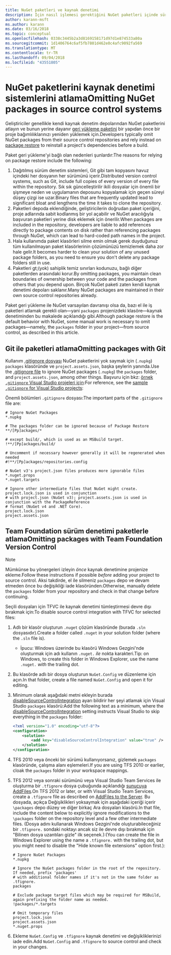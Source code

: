 ```yaml
---
title: NuGet paketleri ve kaynak denetimi
description: İçin nasıl işlemesi gerektiğini NuGet paketleri içinde sürüm denetimi ve kaynak denetimi sistemlerini ve git ve TFVC paketlerle atlamak nasıl konuları.
author: karann-msft
ms.author: karann
ms.date: 03/16/2018
ms.topic: conceptual
ms.openlocfilehash: 0338c3445b2a3d8169158171d97d1e874533a80a
ms.sourcegitcommit: 1d1406764c6af5fb7801d462e0c4afc9092fa569
ms.translationtype: MT
ms.contentlocale: tr-TR
ms.lasthandoff: 09/04/2018
ms.locfileid: "43551805"
---
```

# <a name="omitting-nuget-packages-in-source-control-systems"></a><span data-ttu-id="d750b-103">NuGet paketlerini kaynak denetimi sistemlerini atlama</span><span class="sxs-lookup"><span data-stu-id="d750b-103">Omitting NuGet packages in source control systems</span></span>

<span data-ttu-id="d750b-104">Geliştiriciler genellikle kendi kaynak denetim depolarından NuGet paketlerini atlayın ve bunun yerine dayanır [geri yükleme paketini](package-restore.md) bir yapıdan önce bir proje bağımlılıklarınızı yeniden yüklemek için.</span><span class="sxs-lookup"><span data-stu-id="d750b-104">Developers typically omit NuGet packages from their source control repositories and rely instead on [package restore](package-restore.md) to reinstall a project's dependencies before a build.</span></span>

<span data-ttu-id="d750b-105">Paket geri yükleme'yi bağlı olan nedenleri şunlardır:</span><span class="sxs-lookup"><span data-stu-id="d750b-105">The reasons for relying on package restore include the following:</span></span>

1. <span data-ttu-id="d750b-106">Dağıtılmış sürüm denetim sistemleri, Git gibi tam kopyasını havuz içindeki her dosyanın her sürümünü içerir.</span><span class="sxs-lookup"><span data-stu-id="d750b-106">Distributed version control systems, such as Git, include full copies of every version of every file within the repository.</span></span> <span data-ttu-id="d750b-107">Sık sık güncelleştirilir ikili dosyalar için önemli bir şişmeye neden ve uygulamanın deposunu kopyalamak için geçen süreyi düşey çizgi ise uzar.</span><span class="sxs-lookup"><span data-stu-id="d750b-107">Binary files that are frequently updated lead to significant bloat and lengthens the time it takes to clone the repository.</span></span>
1. <span data-ttu-id="d750b-108">Paketleri depoda eklendiğinde, geliştiricilerin doğrudan paket içeriğini, proje adlarında sabit kodlanmış bir yol açabilir ve NuGet aracılığıyla başvuran paketleri yerine disk eklemek için önerilir.</span><span class="sxs-lookup"><span data-stu-id="d750b-108">When packages are included in the repository, developers are liable to add references directly to package contents on disk rather than referencing packages through NuGet, which can lead to hard-coded path names in the project.</span></span>
1. <span data-ttu-id="d750b-109">Hala kullanımda paket klasörleri silme emin olmak gerek duyduğunuz tüm kullanılmayan paket klasörlerinin çözümünüzü temizlemek daha zor hale gelir.</span><span class="sxs-lookup"><span data-stu-id="d750b-109">It becomes harder to clean your solution of any unused package folders, as you need to ensure you don't delete any package folders still in use.</span></span>
1. <span data-ttu-id="d750b-110">Paketleri gt;(yok) sahiplik temiz sınırları kodunuzu, bağlı diğer paketlerden arasındaki korur.</span><span class="sxs-lookup"><span data-stu-id="d750b-110">By omitting packages, you maintain clean boundaries of ownership between your code and the packages from others that you depend upon.</span></span> <span data-ttu-id="d750b-111">Birçok NuGet paketi zaten kendi kaynak denetimi depoları saklanır.</span><span class="sxs-lookup"><span data-stu-id="d750b-111">Many NuGet packages are maintained in their own source control repositories already.</span></span>

<span data-ttu-id="d750b-112">Paket geri yükleme ile NuGet varsayılan davranışı olsa da, bazı el ile iş paketleri atlamak gerekli olan&mdash;yani `packages` projenizdeki klasöre&mdash;kaynak denetiminden bu makalede açıklandığı gibi.</span><span class="sxs-lookup"><span data-stu-id="d750b-112">Although package restore is the default behavior with NuGet, some manual work is necessary to omit packages&mdash;namely, the `packages` folder in your project&mdash;from source control, as described in this article.</span></span>

## <a name="omitting-packages-with-git"></a><span data-ttu-id="d750b-113">Git ile paketleri atlama</span><span class="sxs-lookup"><span data-stu-id="d750b-113">Omitting packages with Git</span></span>

<span data-ttu-id="d750b-114">Kullanım [.gitignore dosyası](https://git-scm.com/docs/gitignore) NuGet paketlerini yok saymak için (`.nupkg`) `packages` klasöründe ve `project.assets.json`, başka şeylerin yanında.</span><span class="sxs-lookup"><span data-stu-id="d750b-114">Use the [.gitignore file](https://git-scm.com/docs/gitignore) to ignore NuGet packages (`.nupkg`) the `packages` folder, and `project.assets.json`, among other things.</span></span> <span data-ttu-id="d750b-115">Başvuru için bkz: [örnek `.gitignore` Visual Studio projeleri için](https://github.com/github/gitignore/blob/master/VisualStudio.gitignore):</span><span class="sxs-lookup"><span data-stu-id="d750b-115">For reference, see the [sample `.gitignore` for Visual Studio projects](https://github.com/github/gitignore/blob/master/VisualStudio.gitignore):</span></span>

<span data-ttu-id="d750b-116">Önemli bölümleri `.gitignore` dosyası:</span><span class="sxs-lookup"><span data-stu-id="d750b-116">The important parts of the `.gitignore` file are:</span></span>

```gitignore
# Ignore NuGet Packages
*.nupkg

# The packages folder can be ignored because of Package Restore
**/[Pp]ackages/*

# except build/, which is used as an MSBuild target.
!**/[Pp]ackages/build/

# Uncomment if necessary however generally it will be regenerated when needed
#!**/[Pp]ackages/repositories.config

# NuGet v3's project.json files produces more ignorable files
*.nuget.props
*.nuget.targets

# Ignore other intermediate files that NuGet might create. project.lock.json is used in conjunction
# with project.json (NuGet v3); project.assets.json is used in conjunction with the PackageReference
# format (NuGet v4 and .NET Core).
project.lock.json
project.assets.json
```

## <a name="omitting-packages-with-team-foundation-version-control"></a><span data-ttu-id="d750b-117">Team Foundation sürüm denetimi paketlerle atlama</span><span class="sxs-lookup"><span data-stu-id="d750b-117">Omitting packages with Team Foundation Version Control</span></span>

> [!Note]
> <span data-ttu-id="d750b-118">Mümkünse bu yönergeleri izleyin *önce* kaynak denetimine projenize ekleme.</span><span class="sxs-lookup"><span data-stu-id="d750b-118">Follow these instructions if possible *before* adding your project to source control.</span></span> <span data-ttu-id="d750b-119">Aksi takdirde, el ile silmeniz `packages` depo ve devam etmeden önce bu değişikliği iade klasöründen.</span><span class="sxs-lookup"><span data-stu-id="d750b-119">Otherwise, manually delete the `packages` folder from your repository and check in that change before continuing.</span></span>

<span data-ttu-id="d750b-120">Seçili dosyaları için TFVC ile kaynak denetimi tümleştirmesi devre dışı bırakmak için:</span><span class="sxs-lookup"><span data-stu-id="d750b-120">To disable source control integration with TFVC for selected files:</span></span>

1. <span data-ttu-id="d750b-121">Adlı bir klasör oluşturun `.nuget` çözüm klasöründe (burada `.sln` dosyasıdır).</span><span class="sxs-lookup"><span data-stu-id="d750b-121">Create a folder called `.nuget` in your solution folder (where the `.sln` file is).</span></span>
    - <span data-ttu-id="d750b-122">İpucu: Windows üzerinde bu klasörü Windows Gezgini'nde oluşturmak için adı kullanın `.nuget.` *ile* nokta karakteri.</span><span class="sxs-lookup"><span data-stu-id="d750b-122">Tip: on Windows, to create this folder in Windows Explorer, use the name `.nuget.` *with* the trailing dot.</span></span>

1. <span data-ttu-id="d750b-123">Bu klasörde adlı bir dosya oluşturun `NuGet.Config` ve düzenleme için açın.</span><span class="sxs-lookup"><span data-stu-id="d750b-123">In that folder, create a file named `NuGet.Config` and open it for editing.</span></span>

1. <span data-ttu-id="d750b-124">Minimum olarak aşağıdaki metni ekleyin burada [disableSourceControlIntegration](../reference/nuget-config-file.md#solution-section) ayarı bildirir her şeyi atlamak için Visual Studio `packages` klasörü:</span><span class="sxs-lookup"><span data-stu-id="d750b-124">Add the following text as a minimum, where the [disableSourceControlIntegration](../reference/nuget-config-file.md#solution-section) setting instructs Visual Studio to skip everything in the `packages` folder:</span></span>

   ```xml
   <?xml version="1.0" encoding="utf-8"?>
   <configuration>
       <solution>
           <add key="disableSourceControlIntegration" value="true" />
       </solution>
   </configuration>
   ```

1. <span data-ttu-id="d750b-125">TFS 2010 veya önceki bir sürümü kullanıyorsanız, gizlemek `packages` klasöründe, çalışma alanı eşlemeleri.</span><span class="sxs-lookup"><span data-stu-id="d750b-125">If you are using TFS 2010 or earlier, cloak the `packages` folder in your workspace mappings.</span></span>

1. <span data-ttu-id="d750b-126">TFS 2012 veya sonraki sürümünü veya Visual Studio Team Services ile oluşturma bir `.tfignore` dosya çubuğunda açıklandığı [sunucuya AddFiles](/vsts/tfvc/add-files-server.md?view=vsts#tfignore).</span><span class="sxs-lookup"><span data-stu-id="d750b-126">On TFS 2012 or later, or with Visual Studio Team Services, create a `.tfignore` file as described on [AddFiles to the Server](/vsts/tfvc/add-files-server.md?view=vsts#tfignore).</span></span> <span data-ttu-id="d750b-127">Bu dosyada, açıkça Değişiklikleri yoksaymak için aşağıdaki içeriği içerir `\packages` depo düzey ve diğer birkaç Ara dosyaları klasörü.</span><span class="sxs-lookup"><span data-stu-id="d750b-127">In that file, include the content below to explicitly ignore modifications to the `\packages` folder on the repository level and a few other intermediate files.</span></span> <span data-ttu-id="d750b-128">(Dosya adını kullanarak Windows Gezgini'nde oluşturabileceğiniz bir `.tfignore.` sondaki noktayı ancak siz ile devre dışı bırakmak için "Bilinen dosya uzantıları gizle" ilk seçenek.):</span><span class="sxs-lookup"><span data-stu-id="d750b-128">(You can create the file in Windows Explorer using the name a `.tfignore.` with the trailing dot, but you might need to disable the "Hide known file extensions" option first.):</span></span>

   ```cli
   # Ignore NuGet Packages
   *.nupkg

   # Ignore the NuGet packages folder in the root of the repository. If needed, prefix 'packages'
   # with additional folder names if it's not in the same folder as .tfignore.   
   packages

   # Exclude package target files which may be required for MSBuild, again prefixing the folder name as needed.
   !packages/*.targets

   # Omit temporary files
   project.lock.json
   project.assets.json
   *.nuget.props
   ```

1. <span data-ttu-id="d750b-129">Ekleme `NuGet.Config` ve `.tfignore` kaynak denetimi ve değişikliklerinizi iade edin.</span><span class="sxs-lookup"><span data-stu-id="d750b-129">Add `NuGet.Config` and `.tfignore` to source control and check in your changes.</span></span>
